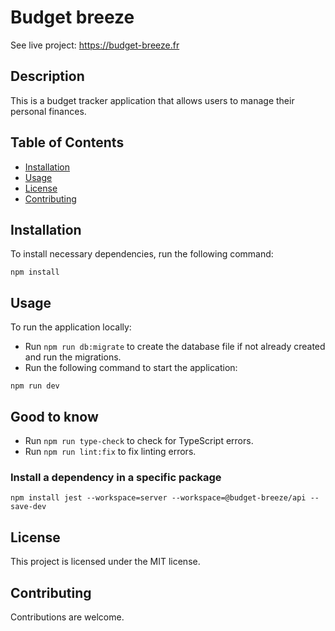 # Budget breeze


See live project: https://budget-breeze.fr


## Description
This is a budget tracker application that allows users to manage their personal finances.

## Table of Contents
* [Installation](#installation)
* [Usage](#usage)
* [License](#license)
* [Contributing](#contributing)

## Installation
To install necessary dependencies, run the following command:
```
npm install
```

## Usage
To run the application locally:
- Run `npm run db:migrate` to create the database file if not already created and run the migrations.
- Run the following command to start the application:
```
npm run dev
```

## Good to know
- Run `npm run type-check` to check for TypeScript errors.
- Run `npm run lint:fix` to fix linting errors.

### Install a dependency in a specific package
```
npm install jest --workspace=server --workspace=@budget-breeze/api --save-dev
```

## License
This project is licensed under the MIT license.

## Contributing
Contributions are welcome.


